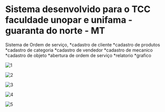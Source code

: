 # Sistema desenvolvido para o TCC faculdade unopar e unifama - guaranta do norte - MT


Sistema de Ordem de serviço,
*cadastro de cliente
*cadastro de produtos
*cadastro de categoria
*cadastro de vendedor
*cadastro de mecanico
*cadastro de objeto
*abertura de ordem de serviço
*relatorio
*grafico

![1](https://user-images.githubusercontent.com/41793614/117666135-8e321600-b171-11eb-86dc-c87b5b18cc90.png)


![2](https://user-images.githubusercontent.com/41793614/117668605-19141000-b174-11eb-9874-5fc042ed5ab2.png)


![3](https://user-images.githubusercontent.com/41793614/117668613-1c0f0080-b174-11eb-823c-0fcf3275a5f2.png)


![4](https://user-images.githubusercontent.com/41793614/117668625-1e715a80-b174-11eb-90ee-996a42bc44d5.png)


![5](https://user-images.githubusercontent.com/41793614/117668674-2b8e4980-b174-11eb-92ab-49f87ad38876.png)

